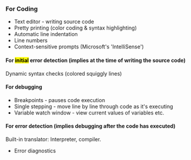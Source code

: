 ### For Coding
- Text editor - writing source code
- Pretty printing (color coding & syntax highlighting)
- Automatic line indentation
- Line numbers
- Context-sensitive prompts (Microsoft's 'IntelliSense')

#### For <mark class="hltr-blue">initial</mark> error detection (implies at the time of writing the source code)
Dynamic syntax checks (colored squiggly lines)


#### For debugging
- Breakpoints - pauses code execution
- Single stepping - move line by line through code as it's executing
- Variable watch window - view current values of variables etc.


#### For error detection (implies debugging after the code has executed)
Built-in translator: Interpreter, compiler.
- Error diagnostics

